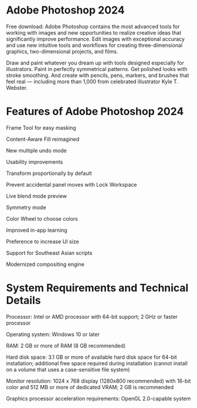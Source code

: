 # Adobe Photoshop 2024 


Free download: Adobe Photoshop contains the most advanced tools for working with images and new opportunities to realize creative ideas that significantly improve performance. Edit images with exceptional accuracy and use new intuitive tools and workflows for creating three-dimensional graphics, two-dimensional projects, and films.

Draw and paint whatever you dream up with tools designed especially for illustrators. Paint in perfectly symmetrical patterns. Get polished looks with stroke smoothing. And create with pencils, pens, markers, and brushes that feel real — including more than 1,000 from celebrated illustrator Kyle T. Webster.

# Features of Adobe Photoshop 2024

Frame Tool for easy masking

Content-Aware Fill reimagined

New multiple undo mode

Usability improvements

Transform proportionally by default

Prevent accidental panel moves with Lock Workspace

Live blend mode preview

Symmetry mode

Color Wheel to choose colors

Improved in-app learning

Preference to increase UI size

Support for Southeast Asian scripts

Modernized compositing engine

# System Requirements and Technical Details

Processor: Intel or AMD processor with 64-bit support; 2 GHz or faster processor

Operating system: Windows 10 or later

RAM: 2 GB or more of RAM (8 GB recommended)

Hard disk space: 3.1 GB or more of available hard disk space for 64-bit installation; additional free space required during installation (cannot install on a volume that uses a case-sensitive file system)

Monitor resolution: 1024 x 768 display (1280x800 recommended) with 16-bit color and 512 MB or more of dedicated VRAM; 2 GB is recommended

Graphics processor acceleration requirements: OpenGL 2.0-capable system
